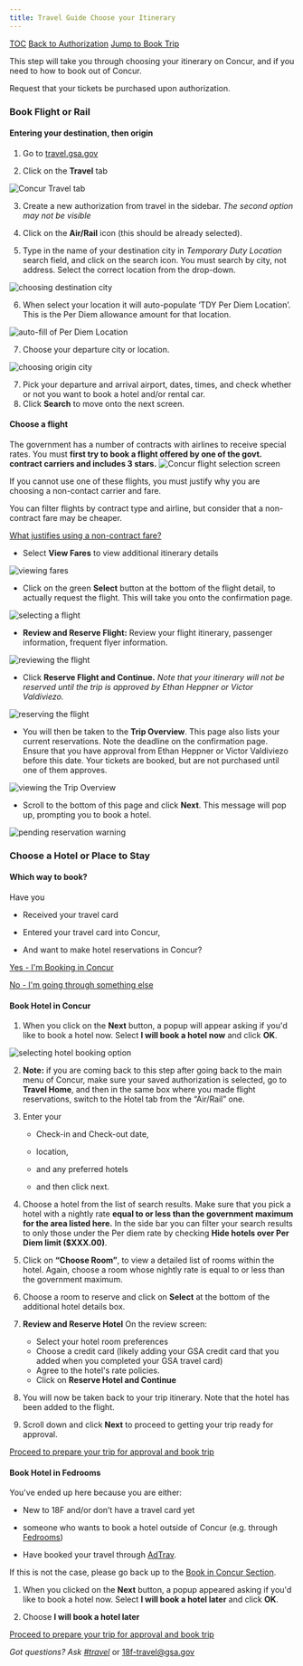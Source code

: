 ```yaml
---
title: Travel Guide Choose your Itinerary
---
```


[TOC](/travel-guide-table-of-contents)
[Back to Authorization](/travel-guide-1-authorization)
[Jump to Book Trip](/travel-guide-3-approval)

This step will take you through choosing your itinerary on Concur, and if you need to how to book out of Concur.

Request that your tickets be purchased upon authorization.

### Book Flight or Rail

#### Entering your destination, then origin

1. Go to [travel.gsa.gov](http://travel.gsa.gov)

2. Click on the **Travel** tab
<img src="/images/travel/1-travel-tab.png" class="travel-guide-hide" alt="Concur Travel tab">

3. Create a new authorization from travel in the sidebar. _The second option may not be visible_

4. Click on the **Air/Rail** icon (this should be already selected).

5. Type in the name of your destination city in *Temporary Duty Location* search field, and click on the search icon. You must search by city, not address. Select the correct location from the drop-down.
<img src="/images/travel/2-choose-departure.png" class="travel-guide-hide" alt="choosing destination city">

6. When select your location it will auto-populate ‘TDY Per Diem Location’. This is the Per Diem allowance amount for that location.
<img src="/images/travel/3-autofil-per-diem.png" class="travel-guide-hide" alt="auto-fill of Per Diem Location">

7. Choose your departure city or location.
<img src="/images/travel/4-choose-origin-city.png" class="travel-guide-hide" alt="choosing origin city">

7. Pick your departure and arrival airport, dates, times, and check whether or not you want to book a hotel and/or rental car.
8. Click **Search** to move onto the next screen.

#### Choose a flight
The government has a number of contracts with airlines to receive special rates. You must **first try to book a flight offered by one of the govt. contract carriers and includes 3 stars.**
<img src="/images/travel/5-view-select-flights.png" class="travel-guide-hide" alt="Concur flight selection screen">

If you cannot use one of these flights, you must justify why you are choosing a non-contact carrier and fare.

You can filter flights by contract type and airline, but consider that a non-contract fare may be cheaper.

[What justifies using a non-contract fare?](/travel-guide-faq/#non-contract)

* Select **View Fares** to view additional itinerary details
<img src="/images/travel/6-view-fares.png" class="travel-guide-hide" alt="viewing fares">

* Click on the green **Select** button at the bottom of the flight detail, to actually request the flight. This will take you onto the confirmation page.
<img src="/images/travel/7-flight-details.png" class="travel-guide-hide" alt="selecting a flight">

* **Review and Reserve Flight:** Review your flight itinerary, passenger information, frequent flyer information.
<img src="/images/travel/8-passenger-info.png" class="travel-guide-hide" alt="reviewing the flight">

* Click **Reserve Flight and Continue.** _Note that your itinerary will not be reserved until the trip is approved by Ethan Heppner or Victor Valdiviezo._
<img src="/images/travel/8a-reserve-flight.png" class="travel-guide-hide" alt="reserving the flight">

* You will then be taken to the **Trip Overview**. This page also lists your current reservations. Note the deadline on the confirmation page. Ensure that you have approval from Ethan Heppner or Victor Valdiviezo before this date. Your tickets are booked, but are not purchased until one of them approves.
<img src="/images/travel/9-trip-details.png" class="travel-guide-hide" alt="viewing the Trip Overview">

* Scroll to the bottom of this page and click **Next**. This message will pop up, prompting you to book a hotel.
<img src="/images/travel/10-trip-details-bottom.png" class="travel-guide-hide" alt="pending reservation warning">

### Choose a Hotel or Place to Stay

#### Which way to book?
Have you

* Received your travel card

* Entered your travel card into Concur,

* And want to make hotel reservations in Concur?

[Yes - I'm Booking in Concur](#book-hotel-in-Concur)

[No  - I'm going through something else](#book-hotel-in-fedrooms)

#### Book Hotel in Concur
1. When you click on the **Next** button, a popup will appear asking if you'd like to book a hotel now. Select **I will book a hotel now** and click **OK**.
<img src="/images/travel/11-book-hotel-now.png" class="travel-guide-hide" alt="selecting hotel booking option">

2. **Note:** if you are coming back to this step after going back to the main menu of Concur, make sure your saved authorization is selected, go to **Travel Home**, and then in the same box where you made flight reservations, switch to the Hotel tab from the “Air/Rail” one.

3. Enter your
    * Check-in and Check-out date,

    * location,

    * and any preferred hotels

    * and then click next.

4. Choose a hotel from the list of search results. Make sure that you pick a hotel with a nightly rate **equal to or less than the government maximum for the area listed here.** In the side bar you can filter your search results to only those under the Per diem rate by checking **Hide hotels over Per Diem limit ($XXX.00)**.

5. Click on  **“Choose Room”**, to view a detailed list of rooms within the hotel. Again, choose a room whose nightly rate is equal to or less than the government maximum.

6. Choose a room to reserve and click on **Select** at the bottom of the additional hotel details box.

7. **Review and Reserve Hotel** On the review screen:
    * Select your hotel room preferences
    * Choose a credit card (likely adding your GSA credit card that you added when you completed your GSA travel card)
    * Agree to the hotel's rate policies.
    * Click on **Reserve Hotel and Continue**

8. You will now be taken back to your trip itinerary. Note that the hotel has been added to the flight.

9. Scroll down and click **Next** to proceed to getting your trip ready for approval.

[Proceed to prepare your trip for approval and book trip](/travel-guide-3-approval)

#### Book Hotel in Fedrooms
You've ended up here because you are either:

* New to 18F and/or don’t have a travel card yet

* someone who wants to book a hotel outside of Concur (e.g. through [Fedrooms](http://Fedrooms.com))

* Have booked your travel through [AdTrav](/travel-guide-faq/#adtrav).

If this is not the case, please go back up to the [Book in Concur Section](#book-hotel-in-Concur).


1. When you clicked on the **Next** button, a popup appeared asking if you'd like to book a hotel now. Select **I will book a hotel later** and click **OK**.

2. Choose **I will book a hotel later**

[Proceed to prepare your trip for approval and book trip](/travel-guide-3-approval)


*Got questions? Ask [#travel](https://gsa-tts.slack.com/messages/travel)* or [18f-travel@gsa.gov](mailto:18f-travel@gsa.gov)
